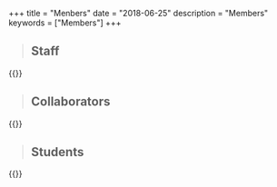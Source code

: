 +++
title = "Menbers"
date = "2018-06-25"
description = "Members"
keywords = ["Members"]
+++

> ## Staff
{{<csv src="/static/members/staff.en.csv">}}

> ## Collaborators
{{<csv src="/static/members/collaborators.en.csv">}}

> ## Students
{{<csv src="/static/members/students.en.csv">}}
